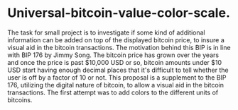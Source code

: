 # Universal-bitcoin-value-color-scale.
The task for small project is to investigate if some kind of additional information can be added on top of the displayed bitcoin price, to insure a visual aid in the bitcoin transactions. 
The motivation behind this BIP is in line with BIP 176 by Jimmy Song. The bitcoin price has grown over the years and once the price is past $10,000 USD or so, bitcoin amounts under $10 USD start having enough decimal places that it's difficult to tell whether the user is off by a factor of 10 or not. This proposal is a supplement to the BIP 176, utilizing the digital nature of bitcoin, to allow a visual aid in the bitcoin transactions.
The first attempt was to add colors to the different units of bitcoins.
